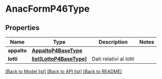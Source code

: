 # AnacFormP46Type

## Properties
Name | Type | Description | Notes
------------ | ------------- | ------------- | -------------
**appalto** | [**AppaltoP4BaseType**](AppaltoP4BaseType.md) |  | 
**lotti** | [**list[LottoP4BaseType]**](LottoP4BaseType.md) | Dati relativi ai lotti | 

[[Back to Model list]](../README.md#documentation-for-models) [[Back to API list]](../README.md#documentation-for-api-endpoints) [[Back to README]](../README.md)


